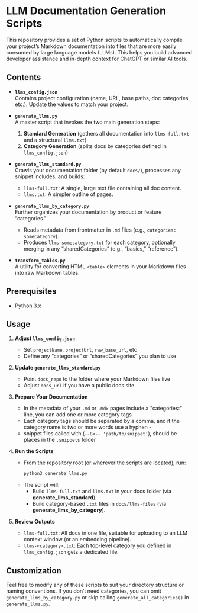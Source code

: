 # LLM Documentation Generation Scripts

This repository provides a set of Python scripts to automatically compile your project’s Markdown documentation into files that are more easily consumed by large language models (LLMs). This helps you build advanced developer assistance and in-depth context for ChatGPT or similar AI tools.

## Contents

- **`llms_config.json`**  
  Contains project configuration (name, URL, base paths, doc categories, etc.). Update the values to match your project.

- **`generate_llms.py`**  
  A master script that invokes the two main generation steps:
  1. **Standard Generation** (gathers all documentation into `llms-full.txt` and a structural `llms.txt`)
  2. **Category Generation** (splits docs by categories defined in `llms_config.json`)

- **`generate_llms_standard.py`**  
  Crawls your documentation folder (by default `docs/`), processes any snippet includes, and builds:
  - `llms-full.txt`: A single, large text file containing all doc content.
  - `llms.txt`: A simpler outline of pages.

- **`generate_llms_by_category.py`**  
  Further organizes your documentation by product or feature “categories.”  
  - Reads metadata from frontmatter in `.md` files (e.g., `categories: someCategory`).
  - Produces `llms-somecategory.txt` for each category, optionally merging in any “sharedCategories” (e.g., “basics,” “reference”).

- **`transform_tables.py`**  
  A utility for converting HTML `<table>` elements in your Markdown files into raw Markdown tables.

## Prerequisites

- Python 3.x

## Usage

1. **Adjust `llms_config.json`**  
   - Set `projectName`, `projectUrl`, `raw_base_url`, etc
   - Define any “categories” or “sharedCategories” you plan to use

2. **Update `generate_llms_standard.py`**  
   - Point `docs_repo` to the folder where your Markdown files live
   - Adjust `docs_url` if you have a public docs site

3. **Prepare Your Documentation**  
   - In the metadata of your `.md` or `.mdx` pages include a "categories:" line, you can add one or more category tags
   - Each category tags should be separated by a comma, and if the category name is two or more words use a hyphen - 
   - snippet files called with (`--8<-- 'path/to/snippet'`), should be places in the `.snippets` folder

4. **Run the Scripts**  
   - From the repository root (or wherever the scripts are located), run:
     ```bash
     python3 generate_llms.py
     ```
   - The script will:
     - Build `llms-full.txt` and `llms.txt` in your docs folder (via **generate_llms_standard**).
     - Build category-based `.txt` files in `docs/llms-files` (via **generate_llms_by_category**).

5. **Review Outputs**  
   - `llms-full.txt`: All docs in one file, suitable for uploading to an LLM context window (or an embedding pipeline).
   - `llms-<category>.txt`: Each top-level category you defined in `llms_config.json` gets a dedicated file.

## Customization

Feel free to modify any of these scripts to suit your directory structure or naming conventions. If you don’t need categories, you can omit `generate_llms_by_category.py` or skip calling `generate_all_categories()` in `generate_llms.py`.

